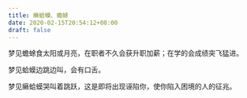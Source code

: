 ```yaml
---
title: 癞蛤蟆、蟾蜍
date: 2020-02-15T20:54:12+08:00
draft: false
---
```


梦见蟾蜍食太阳或月亮，在职者不久会获升职加薪；在学的会成绩突飞猛进。



梦见蛤蟆边跳边叫，会有口舌。



梦见癞蛤蟆哭叫着跳跃，这是即将出现诬陷你，使你陷入困境的人的征兆。

